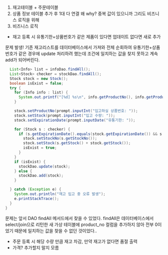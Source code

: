 1. 재고테이블 + 주문테이블
2. 상품 정보 테이블 추가 후 1대 다 연결 왜 why? 중복 값이 있으니까 그리도 비즈니스 로직을 위해
3. 비즈니스 로직 
  - 재고 등록 시 유통기한+상품번호가 같은 제품이 있다면 업데이트 없다면 새로 추가

  문제 발생! 
  기존 재고리스트를 데이터베이스에서 가져와 전체 순회하여 유통기한+상품번호가 같은 경우에 update 처리하려 했는데 조건에 일치하는 값을 찾지 못하고 계속 add가 되어버린다.
  ```java
    List<Info> list = infoDao.findAll();
    List<Stock> checker = stockDao.findAll();
    Stock stock = new Stock();
    boolean isExist = false;
    try {
      for (Info info : list) {
        System.out.printf("[%d] %s\n", info.getProductNo(), info.getProductName());
      }

      stock.setProductNo(prompt.inputInt("입고하실 상품번호: "));
      stock.setStock(prompt.inputInt("입고 수량: "));
      stock.setExpirationDate(prompt.inputDate("유통기한: "));

      for (Stock s : checker) {
        if (s.getExpirationDate().equals(stock.getExpirationDate()) && s.getProductNo() == stock.getProductNo()) {
          stock.setStockNo(s.getStockNo());
          stock.setStock(s.getStock() + stock.getStock());
          isExist = true;
        }
      }
      if (isExist) {
        stockDao.update(stock);
      } else {
        stockDao.add(stock);
      }

    } catch (Exception e) {
      System.out.println("재고 입고 중 오류 발생");
      e.printStackTrace();
    }
  }
  ```
  문제는 앞서 DAO findAll 메서드에서 찾을 수 있었다. 
  findAll은 데이터베이스에서 select/join으로 리턴한 새 가상 테이블에 product_no 컬럼을 추가하지 않아 전부 0이었기 때문에 일치하는 값을 찾을 수 없던 것이었다..

  - 주문 등록 시 해당 수량 만큼 재고 차감, 만약 재고가 없다면 품절 출력
  - 가격? 추가할지 말지 모름

